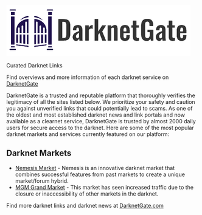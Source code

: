 ![](/darknetgate.png)

Curated Darknet Links

Find overviews and more information of each darknet service on [DarknetGate](https://darknetgate.com)

DarknetGate is a trusted and reputable platform that thoroughly verifies the legitimacy of all the sites listed below. We prioritize your safety and caution you against unverified links that could potentially lead to scams. As one of the oldest and most established darknet news and link portals and now available as a clearnet service, DarknetGate is trusted by almost 2000 daily users for secure access to the darknet. Here are some of the most popular darknet markets and services currently featured on our platform:

## Darknet Markets

*   [Nemesis Market](http://nemesis555nchzn2dogee6mlc7xxgeeshqirmh3yzn4lo5cnd4s5a4yd.onion) - Nemesis is an innovative darknet market that combines successful features from past markets to create a unique market/forum hybrid. 
*   [MGM Grand Market](http://duysanjqxo4svh35yqkxxe5r54z2xc5tjf6r3ichxd3m2rwcgabf44ad.onion) - This market has seen increased traffic due to the closure or inaccessibility of other markets in the darknet.


Find more darknet links and darknet news at [DarknetGate.com](https://darknetgate.com)
